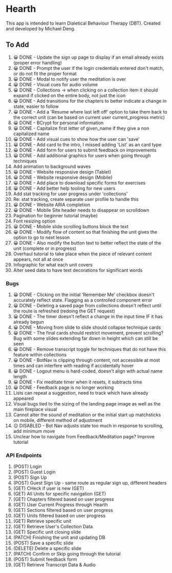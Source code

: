 # Hearth
This app is intended to learn Dialetical Behaviour Therapy (DBT). Created and developed by Michael Deng. 

## To Add
1. 😀 DONE - Update the sign up page to display if an email already exists (proper error handling)
2. 😀 DONE - Prompt the user if the login credentials entered don't match, or do not fit the proper format
3. 😀 DONE - Modal to notify user the meditation is over
4. 😀 DONE - Visual cues for audio volume
5. 😀 DONE - Collections -> when clicking on a collection item it should expand if clicked on the entire body, not just the icon
6. 😀 DONE - Add transitions for the chapters to better indicate a change in state, easier to follow
7. 😀 DONE - Add a 'Resume where last left off' option to take them back to the correct unit (can be based on current user current_progress metric)
8. 😀 DONE - BCrypt for personal information
9. 😀 DONE - Capitalize first letter of given_name if they give a non capitalized name
10. 😀 DONE - Add visual cues to show how the user can 'save'
11. 😀 DONE - Add card to the intro, I missed adding 'List' as an card type
12. 😀 DONE - Add form for users to submit feedback on improvements
13. 😀 DONE - Add additional graphics for users when going through techniques
14. Add animation to background waves
15. 😀 DONE - Website responsive design (Tablet)
16. 😀 DONE - Website responsive design (Mobile)
17. 😀 DONE - Add place to download specific forms for exercises
18. 😀 DONE - Add better help tooling for new users
19. Add stat tracking for user progress under 'collections'
20. Re: stat tracking, create separate user profile to handle this
21. 😀 DONE - Website ARIA completion
22. 😀 DONE - Mobile Site header needs to disappear on scrolldown
23. Pagination for beginner tutorial (maybe)
24. Font resizing option
25. 😀 DONE - Mobile slide scrolling buttons block the text
26. 😀 DONE - Modify flow of content so that finishing the unit gives the option to go to next lesson
27. 😀 DONE - Also modify the button text to better reflect the state of the unit (complete or in progress)
28. Overhaul tutorial to take place when the piece of relevant content appears, not all at once
29. Infographic for what each unit covers
30. Alter seed data to have text decorations for significant words


### Bugs
1. 😀 DONE - Clicking on the initial 'Remember Me' checkbox doesn't accurately reflect state. Flagging as a controlled component error
2. 😀 DONE - Deleting a saved page from collections doesn't reflect until the route is refreshed (redoing the GET request)
3. 😀 DONE - The timer doesn't reflect a change in the input time IF it has already begun
4. 😀 DONE - Moving from slide to slide should collapse technique cards
5. 😀 DONE - The final cards should restrict movement, prevent scrolling? Bug with some slides extending far down in height which can still be seen
6. 😀 DONE - Remove transcript toggle for techniques that do not have this feature within collections
7. 😀 DONE - BotNav is clipping through content, not accessible at most times and can interfere with reading if accidentally hover
8. 😀 DONE - Logout menu is hard-coded, doesn't align with actual name length
9. 😀 DONE - Fix meditate timer when it resets, it subtracts time
10. 😀 DONE - Feedback page is no longer working
11. Lists can repeat a suggestion, need to track which have already appeared
12. Visual bugs tied to the sizing of the landing page image as well as the main fireplace visual
13. Cannot alter the sound of meditation or the initial start up matchsticks on mobile, different method of adjustment
14. 😉 DISABLED - Bot Nav adjusts state too much in response to scrolling, add minimum move
15. Unclear how to navigate from Feedback/Meditation page? Improve tutorial

### API Endpoints
1. (POST) Login
2. (POST) Guest Login
3. (POST) Sign Up
4. (POST) Guest Sign Up - same route as regular sign up, different headers
5. (GET) CHeck if user is new (GET)
6. (GET) All Units for specific navigation (GET)
7. (GET) Chapters filtered based on user progress
8. (GET) User Current Progress through Hearth
9. (GET) Sections filtered based on user progress
10. (GET) Units filtered based on user progress
11. (GET) Retrieve specific unit
12. (GET) Retrieve User's Collection Data
13. (GET) Specific unit closing slide
14. (PATCH) Finishing the unit and updating DB
15. (POST) Save a specific slide
16. (DELETE) Delete a specific slide
17. (PATCH) Confirm or Skip going through the tutorial 
18. (POST) Submit feedback form
19. (GET) Retrieve Transcript Data & Audio

<!-- 
  //austin bray
  //margaret (Aundreya's wife)
  //justin hugh //also recommended the bot nav be more accessible
  //james suresh -->


  <!-- to add: 
  'Continue Journey' CTA
  Create new settings/cogwheel option that contains anchor links as well as toggle options -->